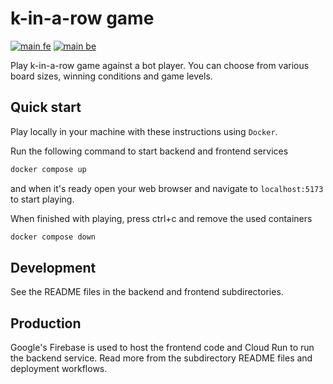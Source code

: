 # k-in-a-row game

[![main fe](https://github.com/elmomoilanen/k-in-a-row/actions/workflows/tests-fe.yml/badge.svg)](https://github.com/elmomoilanen/k-in-a-row/actions/workflows/tests-fe.yml)
[![main be](https://github.com/elmomoilanen/k-in-a-row/actions/workflows/tests-be.yml/badge.svg)](https://github.com/elmomoilanen/k-in-a-row/actions/workflows/tests-be.yml)

Play k-in-a-row game against a bot player. You can choose from various board sizes, winning conditions and game levels.

## Quick start

Play locally in your machine with these instructions using `Docker`.

Run the following command to start backend and frontend services

```bash
docker compose up
```

and when it's ready open your web browser and navigate to `localhost:5173` to start playing.

When finished with playing, press ctrl+c and remove the used containers

```bash
docker compose down
```

## Development

See the README files in the backend and frontend subdirectories.

## Production

Google's Firebase is used to host the frontend code and Cloud Run to run the backend service. Read more from the subdirectory README files and deployment workflows.
